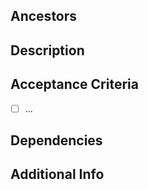 <!-- 
    Template for request new /feature branches
    Optional sections may be omitted
-->

## Ancestors
<!-- e.g., `dev/workstation` or `epic/improve-auth-#42` -->

## Description
<!-- What should be implemented and why -->

## Acceptance Criteria
<!-- Specific and measurable requirements -->
- [ ] ...

## Dependencies
<!-- APIs, services, related issues -->

## Additional Info
<!-- Anything helpful for the implementation -->
